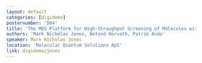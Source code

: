 ```yaml
---
layout: default
categories: [digidemo]
posternumber: 'D04'
title: 'The MQS Platform for High-throughput Screening of Molecules with Quantum Chemistry Models and Machine Learning'
authors: 'Mark Nicholas Jones, Botond Horvath, Patrik Ando'
speaker: Mark Nicholas Jones
location: 'Molecular Quantum Solutions ApS'
link: digidemo/jones
---
```

